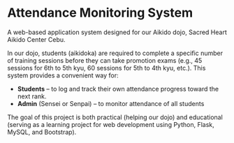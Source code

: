 # Attendance Monitoring System
A web-based application system designed for our Aikido dojo, Sacred Heart Aikido Center Cebu.

In our dojo, students (aikidoka) are required to complete a specific number of training sessions before they can take promotion exams (e.g., 45 sessions for 6th to 5th kyu, 60 sessions for 5th to 4th kyu, etc.). This system provides a convenient way for:  
- **Students** – to log and track their own attendance progress toward the next rank.  
- **Admin** (Sensei or Senpai) – to monitor attendance of all students

The goal of this project is both practical (helping our dojo) and educational (serving as a learning project for web development using Python, Flask, MySQL, and Bootstrap).